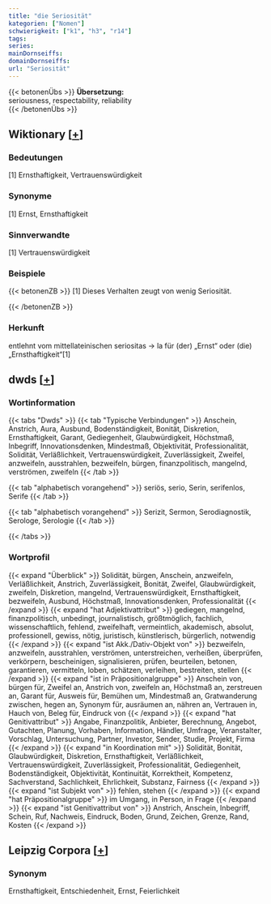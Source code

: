 ```yaml
---
title: "die Seriosität"
kategorien: ["Nomen"]
schwierigkeit: ["k1", "h3", "r14"]
tags:
series:
mainDornseiffs:
domainDornseiffs:
url: "Seriosität"
---
```


{{< betonenÜbs >}}
**Übersetzung:**  
seriousness, respectability, reliability  
{{< /betonenÜbs >}}

## Wiktionary [[+](https://de.wiktionary.org/wiki/Seriosität)]

### Bedeutungen
[1] Ernsthaftigkeit, Vertrauenswürdigkeit  

### Synonyme
[1] Ernst, Ernsthaftigkeit  

### Sinnverwandte
[1] Vertrauenswürdigkeit  

### Beispiele
{{< betonenZB >}}
[1] Dieses Verhalten zeugt von wenig Seriosität.  

{{< /betonenZB >}}
### Herkunft
entlehnt vom mittellateinischen seriositas → la für (der) „Ernst“ oder (die) „Ernsthaftigkeit“[1]  



## dwds [[+](https://www.dwds.de/wb/Seriosität)]

### Wortinformation
{{< tabs "Dwds" >}}
{{< tab "Typische Verbindungen" >}}
Anschein, Anstrich, Aura, Ausbund, Bodenständigkeit, Bonität, Diskretion, Ernsthaftigkeit, Garant, Gediegenheit, Glaubwürdigkeit, Höchstmaß, Inbegriff, Innovationsdenken, Mindestmaß, Objektivität, Professionalität, Solidität, Verläßlichkeit, Vertrauenswürdigkeit, Zuverlässigkeit, Zweifel, anzweifeln, ausstrahlen, bezweifeln, bürgen, finanzpolitisch, mangelnd, verströmen, zweifeln
{{< /tab >}}

{{< tab "alphabetisch vorangehend" >}}
seriös, serio, Serin, serifenlos, Serife
{{< /tab >}}

{{< tab "alphabetisch vorangehend" >}}
Serizit, Sermon, Serodiagnostik, Serologe, Serologie
{{< /tab >}}

{{< /tabs >}}

### Wortprofil
{{< expand "Überblick" >}} Solidität, bürgen, Anschein, anzweifeln, Verläßlichkeit, Anstrich, Zuverlässigkeit, Bonität, Zweifel, Glaubwürdigkeit, zweifeln, Diskretion, mangelnd, Vertrauenswürdigkeit, Ernsthaftigkeit, bezweifeln, Ausbund, Höchstmaß, Innovationsdenken, Professionalität {{< /expand >}}
{{< expand "hat Adjektivattribut" >}} gediegen, mangelnd, finanzpolitisch, unbedingt, journalistisch, größtmöglich, fachlich, wissenschaftlich, fehlend, zweifelhaft, vermeintlich, akademisch, absolut, professionell, gewiss, nötig, juristisch, künstlerisch, bürgerlich, notwendig {{< /expand >}}
{{< expand "ist Akk./Dativ-Objekt von" >}} bezweifeln, anzweifeln, ausstrahlen, verströmen, unterstreichen, verheißen, überprüfen, verkörpern, bescheinigen, signalisieren, prüfen, beurteilen, betonen, garantieren, vermitteln, loben, schätzen, verleihen, bestreiten, stellen {{< /expand >}}
{{< expand "ist in Präpositionalgruppe" >}} Anschein von, bürgen für, Zweifel an, Anstrich von, zweifeln an, Höchstmaß an, zerstreuen an, Garant für, Ausweis für, Bemühen um, Mindestmaß an, Gratwanderung zwischen, hegen an, Synonym für, ausräumen an, nähren an, Vertrauen in, Hauch von, Beleg für, Eindruck von {{< /expand >}}
{{< expand "hat Genitivattribut" >}} Angabe, Finanzpolitik, Anbieter, Berechnung, Angebot, Gutachten, Planung, Vorhaben, Information, Händler, Umfrage, Veranstalter, Vorschlag, Untersuchung, Partner, Investor, Sender, Studie, Projekt, Firma {{< /expand >}}
{{< expand "in Koordination mit" >}} Solidität, Bonität, Glaubwürdigkeit, Diskretion, Ernsthaftigkeit, Verläßlichkeit, Vertrauenswürdigkeit, Zuverlässigkeit, Professionalität, Gediegenheit, Bodenständigkeit, Objektivität, Kontinuität, Korrektheit, Kompetenz, Sachverstand, Sachlichkeit, Ehrlichkeit, Substanz, Fairness {{< /expand >}}
{{< expand "ist Subjekt von" >}} fehlen, stehen {{< /expand >}}
{{< expand "hat Präpositionalgruppe" >}} im Umgang, in Person, in Frage {{< /expand >}}
{{< expand "ist Genitivattribut von" >}} Anstrich, Anschein, Inbegriff, Schein, Ruf, Nachweis, Eindruck, Boden, Grund, Zeichen, Grenze, Rand, Kosten {{< /expand >}}

## Leipzig Corpora [[+](https://corpora.uni-leipzig.de/en/res?word=Seriosität&corpusId=deu_newscrawl-public_2018)]


### Synonym
Ernsthaftigkeit, Entschiedenheit, Ernst, Feierlichkeit

